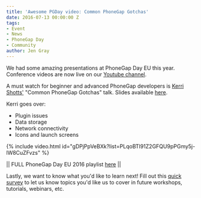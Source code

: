 ```yaml
---
title: 'Awesome PGDay video: Common PhoneGap Gotchas'
date: 2016-07-13 00:00:00 Z
tags:
- Event
- News
- PhoneGap Day
- Community
author: Jen Gray
---
```


We had some amazing presentations at PhoneGap Day EU this year. Conference videos are now live on our [Youtube channel](https://www.youtube.com/user/PhoneGap). 

A must watch for beginner and advanced PhoneGap developers is [Kerri Shotts'](https://twitter.com/photoKandy) "Common PhoneGap Gotchas" talk. Slides available [here](https://www.photokandy.com/2016/05/19/common-phonegap-gotchas-pgday-eu-2016-may-19-2016/). 

Kerri goes over: 

- Plugin issues
- Data storage
- Network connectivity
- Icons and launch screens

{% include video.html id="gDPjPpVeBXk?list=PLqoBTl91Z2GFQU9pPGmy5j-lW8CuZFvzs" %}

|| FULL PhoneGap Day EU 2016 playlist [here](https://www.youtube.com/playlist?list=PLqoBTl91Z2GFQU9pPGmy5j-lW8CuZFvzs) ||

Lastly, we want to know what you'd like to learn next! Fill out this [quick survey](https://docs.google.com/forms/d/e/1FAIpQLSfW_as0Ieu6GpCzLsroDvU4pIiQ0AUUDA299HkZQzYU5cyZdw/viewform) to let us know topics you'd like us to cover in future workshops, tutorials, webinars, etc.

